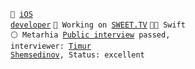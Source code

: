 <code>📱 [iOS developer](https://ua.linkedin.com/in/dmytro-dmytriiev-745511214)</code>
<code>🐸  Working on [SWEET.TV](https://apps.apple.com/ua/app/sweet-tv/id1356560199?l=ru)</code>
<code>👨‍💻 Swift</code><br>
<code>⚪ Metarhia [Public interview](https://youtu.be/pURUQ_e4i1o) passed, interviewer: [Timur Shemsedinov](https://github.com/tshemsedinov), Status: excellent</code>
